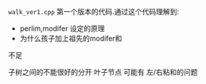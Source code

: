 `walk_ver1.cpp`
第一个版本的代码.通过这个代码理解到:

- perlim,modifer 设定的原理
- 为什么孩子加上祖先的modifer和

不足

子树之间的不能很好的分开
叶子节点 可能有 左/右粘和的问题
